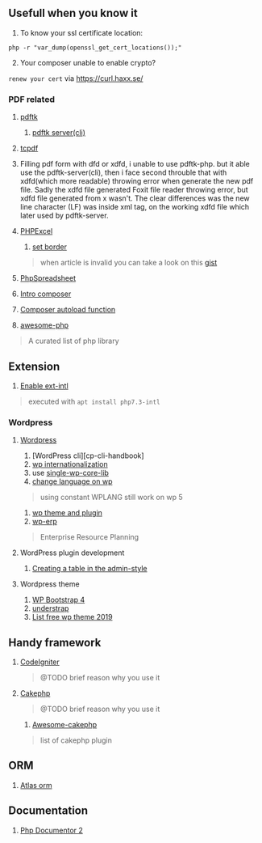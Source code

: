 ## Usefull when you know it
1. To know your ssl certificate location:

  `php -r "var_dump(openssl_get_cert_locations());"`

2. Your composer unable to enable crypto?

  `renew your cert` via https://curl.haxx.se/

### PDF related
1. [pdftk](https://www.pdflabs.com/)

   1. [pdftk server(cli)](https://www.pdflabs.com/tools/pdftk-server/)

2. [tcpdf](https://tcpdf.org/)

2. Filling pdf form with dfd or xdfd, i unable to use pdftk-php. but it able use the pdftk-server(cli), then i face second throuble that with xdfd(which more readable) throwing error when generate the new pdf file. Sadly the xdfd file generated Foxit file reader throwing error, but xdfd file generated from x wasn't. The clear differences was the new line character (LF) was inside xml tag, on the working xdfd file which later used by pdftk-server.

1. [PHPExcel](https://github.com/PHPOffice/PHPExcel "repo newer version will be PhpSpreadsheet")

   1. [set border](http://www.craiglotter.co.za/2010/04/14/phpexcel-how-to-place-a-border-around-a-cell-range/ "article")
   > when article is invalid you can take a look on this [gist](https://gist.github.com/outman/3760142)

1. [PhpSpreadsheet](https://github.com/PHPOffice/PhpSpreadsheet)

1. [Intro composer][intro-composer]
1. [Composer autoload function][psr-autoload]
1. [awesome-php][awesome-php]
  > A curated list of php library


[awesome-php]: https://github.com/ziadoz/awesome-php

## Extension
1. [Enable ext-intl][ext-intl]
  > executed with `apt install php7.3-intl`


[ext-intl]: https://stackoverflow.com/questions/42243461/how-to-install-php-intl-extension-in-ubuntu-14-04

### Wordpress
1. [Wordpress][wp]
   1. [WordPress cli][cp-cli-handbook]
   1. [wp internationalization][wp-i18n]
   1. use [single-wp-core-lib][single-wp]
   1. [change language on wp][wp-lang]
     > using constant WPLANG still work on wp 5

   1. [wp theme and plugin][wp-thm-pl]
   1. [wp-erp][wp-erp]
     > Enterprise Resource Planning

1. WordPress plugin development
   1. [Creating a table in the admin-style][wp-stack-1]

1. Wordpress theme
   1. [WP Bootstrap 4][wp-b-4]
   1. [understrap][understrap]
   1. [List free wp theme 2019][wp-theme-19]

## Handy framework
1. [CodeIgniter][ci-php]
   > @TODO brief reason why you use it
1. [Cakephp][Cakephp]
   > @TODO brief reason why you use it

   1. [Awesome-cakephp][awesome-cakephp]
     > list of cakephp plugin

[ci-php]: https://github.com/bcit-ci/CodeIgniter
[Cakephp]: https://github.com/cakephp/cakephp
[awesome-cakephp]: https://github.com/FriendsOfCake/awesome-cakephp
[wp-erp]: https://github.com/wp-erp/wp-erp

## ORM
1. [Atlas orm][atlas-orm]

[atlas-orm]: http://atlasphp.io/

## Documentation
1. [Php Documentor 2][phpdoc2]


[wp]: https://codex.wordpress.org/
[wp-i18n]: https://i18n.svn.wordpress.org/
[single-wp]: https://wordpress.stackexchange.com/questions/57109/how-to-share-wordpress-core-library
[wp-lang]: https://codex.wordpress.org/Installing_WordPress_in_Your_Language#WordPress_v4.0_and_above
[wp-b-4]: https://wordpress.org/themes/wp-bootstrap-4/
[understrap]: https://github.com/understrap/understrap
[wp-theme-19]: https://athemes.com/collections/free-wordpress-themes
[wp-thm-pl]: https://wpackagist.org/
[wp-cli-handbook]: https://make.wordpress.org/cli/handbook/


[wp-stack-1]: https://wordpress.stackexchange.com/questions/1413/creating-a-table-in-the-admin-style
[phpdoc2]: https://github.com/phpDocumentor/phpDocumentor2
[psr-autoload]: https://stackoverflow.com/questions/24171078/composer-psr-how-to-autoload-functions
[intro-composer]: http://www.darwinbiler.com/creating-composer-package-library/
